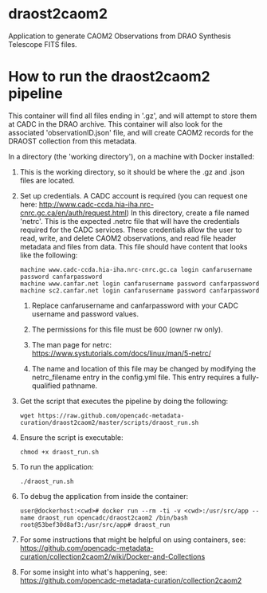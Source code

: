 # draost2caom2
Application to generate CAOM2 Observations from DRAO Synthesis Telescope FITS files.

# How to run the draost2caom2 pipeline

This container will find all files ending in '.gz', and will attempt to store them at CADC in the DRAO archive. This container will also look for the associated 'observationID.json' file, and will create CAOM2 records for the DRAOST collection from this metadata.

In a directory (the 'working directory'), on a machine with Docker installed:

1. This is the working directory, so it should be where the .gz and .json files are located.

1. Set up credentials. A CADC account is required (you can request one here: 
http://www.cadc-ccda.hia-iha.nrc-cnrc.gc.ca/en/auth/request.html) In this directory, create a file named 'netrc'. 
This is the expected .netrc file that will have the credentials required for the 
CADC services. These credentials allow the user to read, write, and delete 
CAOM2 observations, and read file header metadata and files 
from data. This file should have content that looks like the following:

   ```
   machine www.cadc-ccda.hia-iha.nrc-cnrc.gc.ca login canfarusername password canfarpassword
   machine www.canfar.net login canfarusername password canfarpassword
   machine sc2.canfar.net login canfarusername password canfarpassword
   ```
   
   1. Replace canfarusername and canfarpassword with your CADC username and 
   password values.

   1. The permissions for this file must be 600 (owner rw only).
   
   1. The man page for netrc:
   https://www.systutorials.com/docs/linux/man/5-netrc/
   
   1. The name and location of this file may be changed by modifying the 
   netrc_filename entry in the config.yml file. This entry requires a 
   fully-qualified pathname.

1. Get the script that executes the pipeline by doing the following:

   ```
   wget https://raw.github.com/opencadc-metadata-curation/draost2caom2/master/scripts/draost_run.sh
   ```

1. Ensure the script is executable:

    ```
    chmod +x draost_run.sh
    ```

1. To run the application:

    ```
    ./draost_run.sh
    ```

1. To debug the application from inside the container:

   ```
   user@dockerhost:<cwd># docker run --rm -ti -v <cwd>:/usr/src/app --name draost_run opencadc/draost2caom2 /bin/bash
   root@53bef30d8af3:/usr/src/app# draost_run
   ```

1. For some instructions that might be helpful on using containers, see:
https://github.com/opencadc-metadata-curation/collection2caom2/wiki/Docker-and-Collections

1. For some insight into what's happening, see: https://github.com/opencadc-metadata-curation/collection2caom2
